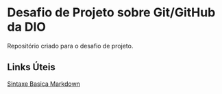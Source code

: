# Desafio de Projeto sobre Git/GitHub da DIO
Repositório criado para o desafio de projeto. 


## Links Úteis
[Sintaxe Basica Markdown](https://www.markdownguide.org/basic-syntax/)
